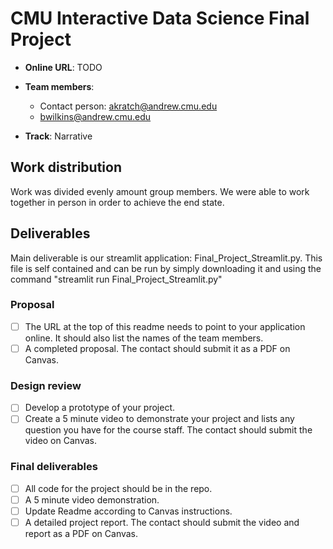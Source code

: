 # CMU Interactive Data Science Final Project

* **Online URL**: TODO
* **Team members**:
  * Contact person: akratch@andrew.cmu.edu
  * bwilkins@andrew.cmu.edu
  
* **Track**: Narrative

## Work distribution

Work was divided evenly amount group members. We were able to work together in person in order to achieve the end state. 

## Deliverables

Main deliverable is our streamlit application: Final_Project_Streamlit.py. This file is self contained and can be run by simply downloading it
and using the command "streamlit run Final_Project_Streamlit.py" 

### Proposal

- [ ] The URL at the top of this readme needs to point to your application online. It should also list the names of the team members.
- [ ] A completed proposal. The contact should submit it as a PDF on Canvas.

### Design review

- [ ] Develop a prototype of your project.
- [ ] Create a 5 minute video to demonstrate your project and lists any question you have for the course staff. The contact should submit the video on Canvas.

### Final deliverables

- [ ] All code for the project should be in the repo.
- [ ] A 5 minute video demonstration.
- [ ] Update Readme according to Canvas instructions.
- [ ] A detailed project report. The contact should submit the video and report as a PDF on Canvas.

